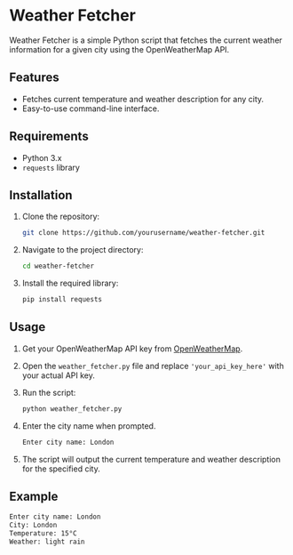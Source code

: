# Weather Fetcher

Weather Fetcher is a simple Python script that fetches the current weather information for a given city using the OpenWeatherMap API.

## Features

- Fetches current temperature and weather description for any city.
- Easy-to-use command-line interface.

## Requirements

- Python 3.x
- `requests` library

## Installation

1. Clone the repository:

    ```sh
    git clone https://github.com/yourusername/weather-fetcher.git
    ```

2. Navigate to the project directory:

    ```sh
    cd weather-fetcher
    ```

3. Install the required library:

    ```sh
    pip install requests
    ```

## Usage

1. Get your OpenWeatherMap API key from [OpenWeatherMap](https://openweathermap.org/).

2. Open the `weather_fetcher.py` file and replace `'your_api_key_here'` with your actual API key.

3. Run the script:

    ```sh
    python weather_fetcher.py
    ```

4. Enter the city name when prompted.

    ```sh
    Enter city name: London
    ```

5. The script will output the current temperature and weather description for the specified city.

## Example

```sh
Enter city name: London
City: London
Temperature: 15°C
Weather: light rain
